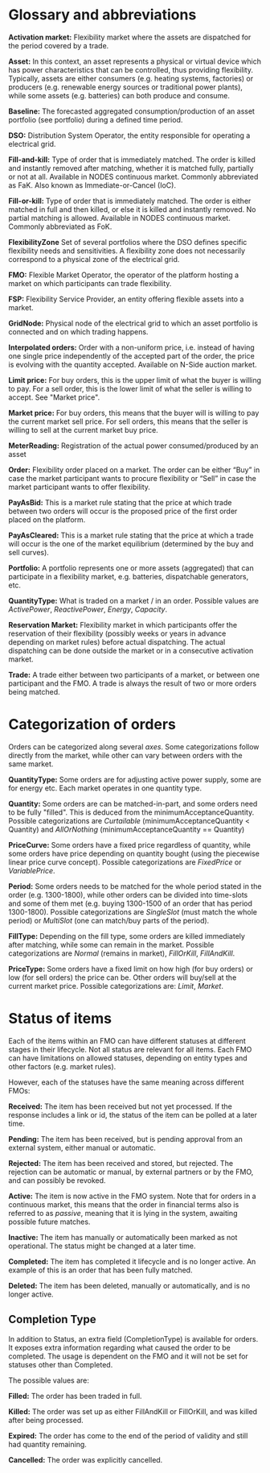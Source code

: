 # Glossary and abbreviations

**Activation market:** Flexibility market where the assets are dispatched for the 
 period covered by a trade.  

**Asset:** In this context, an asset represents a physical or virtual device which 
has power characteristics that can be controlled, thus providing flexibility. 
Typically, assets are either consumers (e.g. heating systems, factories) or producers
(e.g. renewable energy sources or traditional power plants), while some assets
(e.g. batteries) can both produce and consume. 

**Baseline:** The forecasted aggregated consumption/production of an asset portfolio (see portfolio) during a defined time period. 

**DSO:** Distribution System Operator, the entity responsible for operating a electrical grid. 

**Fill-and-kill:** Type of order that is immediately matched. The order is killed and instantly removed after matching, whether it is matched fully, partially or not at all. Available in NODES continuous market. Commonly abbreviated as FaK. Also known as Immediate-or-Cancel (IoC).

**Fill-or-kill:** Type of order that is immediately matched. The order is either matched in full and then killed, or else it is killed and instantly removed. No partial matching is allowed. Available in NODES continuous market. Commonly abbreviated as FoK. 

**FlexibilityZone** Set of several portfolios where the DSO defines specific flexibility needs and sensitivities.
A flexibility zone does not necessarily correspond to a physical zone of the electrical grid.

**FMO:** Flexible Market Operator, the operator of the platform hosting a market on which participants can trade flexibility. 

**FSP:** Flexibility Service Provider, an entity offering flexible assets into a market.   

**GridNode:** Physical node of the electrical grid to which an asset portfolio is connected and on which 
  trading happens.

**Interpolated orders:** Order with a non-uniform price, i.e. instead of having one single price independently of the accepted part of the order, the price is evolving with the quantity accepted. Available on N-Side auction market. 

**Limit price:** For buy orders, this is the upper limit of what the buyer is willing to pay. 
For a sell order, this is the lower limit of what the seller is willing to accept. See "Market price". 

**Market price:** For buy orders, this means that the buyer will is willing to pay the current market sell price. For sell orders, this means that the seller is willing to sell at the current market buy price. 

**MeterReading:** Registration of the actual power consumed/produced by an asset

**Order:** Flexibility order placed on a market. The order can be either “Buy” in case the market participant wants to procure flexibility or “Sell” in case the market participant wants to offer flexibility. 

**PayAsBid:** This is a market rule stating that the price at which trade between two orders will occur is the proposed price of the first order placed on the platform. 

**PayAsCleared:** This is a market rule stating that the price at which a trade will occur is the one of the market equilibrium (determined by the buy and sell curves). 

**Portfolio:** A portfolio represents one or more assets (aggregated) that can participate in a flexibility market, e.g. batteries, dispatchable generators, etc. 

**QuantityType:** What is traded on a market / in an order. Possible values are 
*ActivePower*, *ReactivePower*, *Energy*, *Capacity*. 

**Reservation Market:** Flexibility market in which participants offer the reservation of their flexibility (possibly weeks or years in advance depending on market rules) before actual dispatching.
The actual dispatching can be done outside the market or in a consecutive activation market. 

**Trade:** A trade either between two participants of a market, or between one participant 
and the FMO. A trade is always the result of two or more orders being matched. 


# Categorization of orders

Orders can be categorized along several *axes*. Some categorizations follow 
directly from the market, while other can vary between orders with the same market. 


**QuantityType:** Some orders are for adjusting active power supply, some are for energy etc. 
Each market operates in one quantity type. 

**Quantity:** Some orders are can be matched-in-part, and some orders need to be fully "filled". This is deduced from the minimumAcceptanceQuantity. Possible categorizations are *Curtailable* (minimumAcceptanceQuantity < Quantity) and *AllOrNothing* (minimumAcceptanceQuantity == Quantity)

**PriceCurve:** Some orders have a fixed price regardless of quantity, while some orders have price depending on quantity bought (using the piecewise linear price curve concept). Possible categorizations are *FixedPrice* or *VariablePrice*.

**Period:** Some orders needs to be matched for the whole period stated in the order 
(e.g. 1300-1800), while other orders can be divided into time-slots and some of them met 
(e.g. buying 1300-1500 of an order that has period 1300-1800). 
Possible categorizations are *SingleSlot* (must match the whole period) 
or *MultiSlot* (one can match/buy parts of the period).

**FillType:** Depending on the fill type, some orders are killed immediately after matching, 
while some can remain in the market. 
Possible categorizations are *Normal* (remains in market), *FillOrKill*, *FillAndKill*.

**PriceType:** Some orders have a fixed limit on how high (for buy orders) or low (for sell orders) 
the price can be. Other orders will buy/sell at the current market price. 
Possible categorizations are: *Limit*, *Market*. 


# Status of items

Each of the items within an FMO can have different statuses at different stages in their lifecycle. 
Not all status are relevant for all items. Each FMO can have limitations on allowed statuses, 
depending on entity types and other factors (e.g. market rules). 

However, each of the statuses have the same meaning across different FMOs: 

**Received:** The item has been received but not yet processed. If the response includes a 
link or id, the status of the item can be polled at a later time. 

**Pending:** The item has been received, but is pending approval from an external system, 
either manual or automatic. 

**Rejected:** The item has been received and stored, but rejected. The rejection can be 
automatic or manual, by external partners or by the FMO, and can possibly be revoked. 

**Active:** The item is now active in the FMO system. 
Note that for orders in a continuous market, this means that the order in financial terms also 
is referred to as *passive*, meaning that it is lying in the system, 
awaiting possible future matches. 

**Inactive:** The item has manually or automatically been marked as not operational. The 
status might be changed at a later time. 

**Completed:** The item has completed it lifecycle and is no longer active. An example of this 
is an order that has been fully matched. 

**Deleted:** The item has been deleted, manually or automatically, and is no longer active. 

## Completion Type

In addition to Status, an extra field (CompletionType) is available for orders. It exposes extra information regarding what caused the order to be completed. The usage is dependent on the FMO and it will not be set for statuses other than Completed.

The possible values are:

**Filled:** The order has been traded in full.

**Killed:** The order was set up as either FillAndKill or FillOrKill, and was killed after being processed.

**Expired:** The order has come to the end of the period of validity and still had quantity remaining.

**Cancelled:** The order was explicitly cancelled.